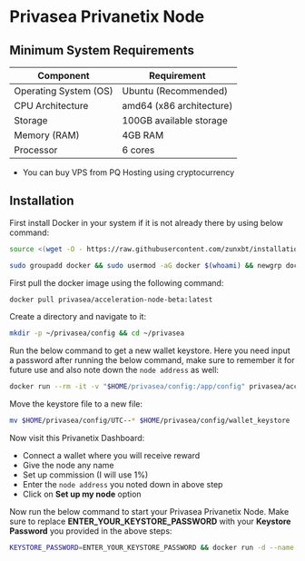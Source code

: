 # Privasea Privanetix Node

## Minimum System Requirements

| Component | Requirement |
|-----------|------------|
| Operating System (OS) | Ubuntu (Recommended) |
| CPU Architecture | amd64 (x86 architecture) |
| Storage | 100GB available storage |
| Memory (RAM) | 4GB RAM |
| Processor | 6 cores |

- You can buy VPS from PQ Hosting using cryptocurrency

## Installation

First install Docker in your system if it is not already there by using below command:

```bash
source <(wget -O - https://raw.githubusercontent.com/zunxbt/installation/main/docker.sh)
```

```bash
sudo groupadd docker && sudo usermod -aG docker $(whoami) && newgrp docker
```

First pull the docker image using the following command:

```bash
docker pull privasea/acceleration-node-beta:latest
```

Create a directory and navigate to it:

```bash
mkdir -p ~/privasea/config && cd ~/privasea
```

Run the below command to get a new wallet keystore. Here you need input a password after running the below command, make sure to remember it for future use and also note down the `node address` as well:

```bash
docker run --rm -it -v "$HOME/privasea/config:/app/config" privasea/acceleration-node-beta:latest ./node-calc new_keystore
```

Move the keystore file to a new file:

```bash
mv $HOME/privasea/config/UTC--* $HOME/privasea/config/wallet_keystore
```

Now visit this Privanetix Dashboard:
- Connect a wallet where you will receive reward
- Give the node any name
- Set up commission (I will use 1%)
- Enter the `node address` you noted down in above step
- Click on **Set up my node** option

Now run the below command to start your Privasea Privanetix Node. Make sure to replace **ENTER_YOUR_KEYSTORE_PASSWORD** with your **Keystore Password** you provided in the above steps:

```bash
KEYSTORE_PASSWORD=ENTER_YOUR_KEYSTORE_PASSWORD && docker run -d --name privanetix-node -v "$HOME/privasea/config:/app/config" -e KEYSTORE_PASSWORD=$KEYSTORE_PASSWORD privasea/acceleration-node-beta:latest
```

